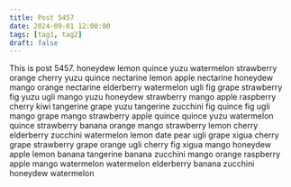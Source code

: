 ```yaml
---
title: Post 5457
date: 2024-09-01 12:00:00
tags: [tag1, tag2]
draft: false
---
```

This is post 5457.
honeydew
lemon
quince
yuzu
watermelon
strawberry
orange
cherry
yuzu
quince
nectarine
lemon
apple
nectarine
honeydew
mango
orange
nectarine
elderberry
watermelon
ugli
fig
grape
strawberry
fig
yuzu
ugli
mango
yuzu
honeydew
strawberry
mango
apple
raspberry
cherry
kiwi
tangerine
grape
yuzu
tangerine
zucchini
fig
quince
fig
ugli
mango
grape
mango
strawberry
apple
quince
quince
yuzu
watermelon
quince
strawberry
banana
orange
mango
strawberry
lemon
cherry
elderberry
zucchini
watermelon
lemon
date
pear
ugli
grape
xigua
cherry
grape
strawberry
grape
orange
ugli
cherry
fig
xigua
mango
honeydew
apple
lemon
banana
tangerine
banana
zucchini
mango
orange
raspberry
apple
mango
watermelon
watermelon
elderberry
banana
zucchini
honeydew
watermelon
